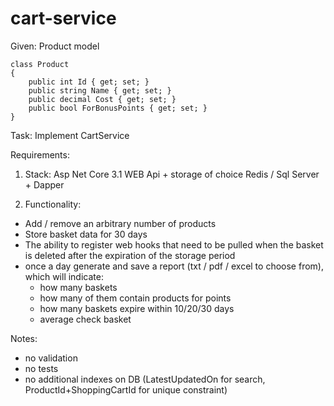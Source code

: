 # cart-service

Given:
Product model
```
class Product
{
    public int Id { get; set; }
    public string Name { get; set; }
    public decimal Cost { get; set; }
    public bool ForBonusPoints { get; set; }
}
```

Task:
Implement CartService

Requirements:
1. Stack: Asp Net Core 3.1 WEB Api + storage of choice Redis / Sql Server + Dapper

2. Functionality:
- Add / remove an arbitrary number of products
- Store basket data for 30 days
- The ability to register web hooks that need to be pulled when the basket is deleted after the expiration of the storage period
- once a day generate and save a report (txt / pdf / excel to choose from), which will indicate:
  - how many baskets
  - how many of them contain products for points
  - how many baskets expire within 10/20/30 days
  - average check basket

Notes:
- no validation
- no tests
- no additional indexes on DB (LatestUpdatedOn for search, ProductId+ShoppingCartId for unique constraint)